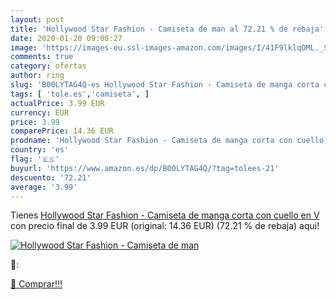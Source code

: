 ```yaml
---
layout: post
title: 'Hollywood Star Fashion - Camiseta de man al 72.21 % de rebaja'
date: 2020-01-20 09:08:27
image: 'https://images-eu.ssl-images-amazon.com/images/I/41F9lklqOML._SL200_.jpg'
comments: true
category: ofertas
author: ring
slug: 'B00LYTAG4Q-es Hollywood Star Fashion - Camiseta de manga corta con...'
tags: [ 'tole.es','camiseta', ]
actualPrice: 3.99 EUR
currency: EUR
price: 3.99
comparePrice: 14.36 EUR
prodname: 'Hollywood Star Fashion - Camiseta de manga corta con cuello en V'
country: 'es'
flag: '🇪🇸'
buyurl: 'https://www.amazon.es/dp/B00LYTAG4Q/?tag=tolees-21'
descuento: '72.21'
average: '3.99'
---
```


Tienes [Hollywood Star Fashion - Camiseta de manga corta con cuello en V](https://www.amazon.es/dp/B00LYTAG4Q/?tag=tolees-21) con precio final de  3.99 EUR (original: 14.36 EUR) (72.21 %  de rebaja) aqui!

[![Hollywood Star Fashion - Camiseta de man](https://images-eu.ssl-images-amazon.com/images/I/41F9lklqOML._SL200_.jpg)](https://www.amazon.es/dp/B00LYTAG4Q/?tag=tolees-21)

🔎:


[🛒 Comprar!!!](https://www.amazon.es/dp/B00LYTAG4Q/?tag=tolees-21)
